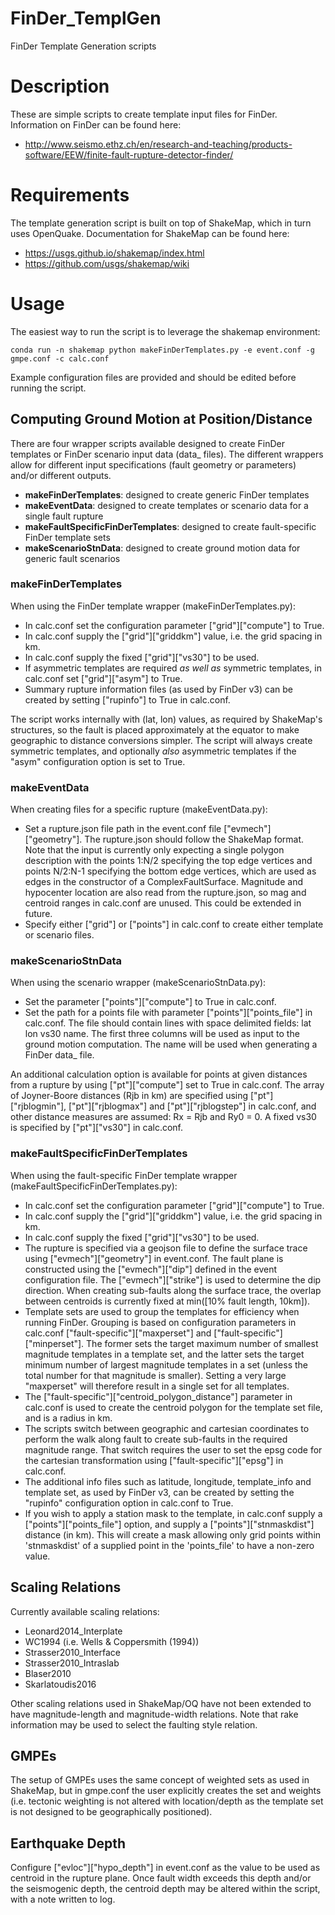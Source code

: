 # FinDer_TemplGen
FinDer Template Generation scripts

# Description

These are simple scripts to create template input files for FinDer. Information on FinDer can be found here: 
 * http://www.seismo.ethz.ch/en/research-and-teaching/products-software/EEW/finite-fault-rupture-detector-finder/

# Requirements

The template generation script is built on top of ShakeMap, which in turn uses OpenQuake. Documentation for ShakeMap can be found here:
 * https://usgs.github.io/shakemap/index.html 
 * https://github.com/usgs/shakemap/wiki
 
# Usage

The easiest way to run the script is to leverage the shakemap environment:
```
conda run -n shakemap python makeFinDerTemplates.py -e event.conf -g gmpe.conf -c calc.conf
```
Example configuration files are provided and should be edited before running the script. 

## Computing Ground Motion at Position/Distance
There are four wrapper scripts available designed to create FinDer templates or FinDer scenario input data (data_ files). The different wrappers allow for different input specifications (fault geometry or parameters) and/or different outputs.
 * **makeFinDerTemplates**: designed to create generic FinDer templates
 * **makeEventData**: designed to create templates or scenario data for a single fault rupture 
 * **makeFaultSpecificFinDerTemplates**: designed to create fault-specific FinDer template sets
 * **makeScenarioStnData**: designed to create ground motion data for generic fault scenarios

### makeFinDerTemplates
When using the FinDer template wrapper (makeFinDerTemplates.py):
 * In calc.conf set the configuration parameter ["grid"]["compute"] to True.
 * In calc.conf supply the ["grid"]["griddkm"] value, i.e. the grid spacing in km.
 * In calc.conf supply the fixed ["grid"]["vs30"] to be used. 
 * If asymmetric templates are required *as well as* symmetric templates, in calc.conf set ["grid"]["asym"] to True. 
 * Summary rupture information files (as used by FinDer v3) can be created by setting ["rupinfo"] to True in calc.conf.

The script works internally with (lat, lon) values, as required by ShakeMap's structures, so the fault is placed approximately at the equator to make geographic to distance conversions simpler. The script will always create symmetric templates, and optionally *also* asymmetric templates if the "asym" configuration option is set to True. 

### makeEventData
When creating files for a specific rupture (makeEventData.py):
 * Set a rupture.json file path in the event.conf file ["evmech"]["geometry"]. The rupture.json should follow the ShakeMap format. Note that the input is currently only expecting a single polygon description with the points 1:N/2 specifying the top edge vertices and points N/2:N-1 specifying the bottom edge vertices, which are used as edges in the constructor of a ComplexFaultSurface. Magnitude and hypocenter location are also read from the rupture.json, so mag and centroid ranges in calc.conf are unused. This could be extended in future. 
 * Specify either ["grid"] or ["points"] in calc.conf to create either template or scenario files.

### makeScenarioStnData
When using the scenario wrapper (makeScenarioStnData.py):
 * Set the parameter ["points"]["compute"] to True in calc.conf.
 * Set the path for a points file with parameter ["points"]["points_file"] in calc.conf. The file should contain lines with space delimited fields: lat lon vs30 name. The first three columns will be used as input to the ground motion computation. The name will be used when generating a FinDer data_ file.

An additional calculation option is available for points at given distances from a rupture by using ["pt"]["compute"] set to True in calc.conf. The array of Joyner-Boore distances (Rjb in km) are specified using ["pt"]["rjblogmin"], ["pt"]["rjblogmax"] and ["pt"]["rjblogstep"] in calc.conf, and other distance measures are assumed: Rx = Rjb and Ry0 = 0. A fixed vs30 is specified by ["pt"]["vs30"] in calc.conf.

### makeFaultSpecificFinDerTemplates
When using the fault-specific FinDer template wrapper (makeFaultSpecificFinDerTemplates.py):
 * In calc.conf set the configuration parameter ["grid"]["compute"] to True.
 * In calc.conf supply the ["grid"]["griddkm"] value, i.e. the grid spacing in km.
 * In calc.conf supply the fixed ["grid"]["vs30"] to be used. 
 * The rupture is specified via a geojson file to define the surface trace using ["evmech"]["geometry"] in event.conf. The fault plane is constructed using the ["evmech"]["dip"] defined in the event configuration file. The ["evmech"]["strike"] is used to determine the dip direction. When creating sub-faults along the surface trace, the overlap between centroids is currently fixed at min([10% fault length, 10km]). 
 * Template sets are used to group the templates for efficiency when running FinDer. Grouping is based on configuration parameters in calc.conf ["fault-specific"]["maxperset"] and ["fault-specific"]["minperset"]. The former sets the target maximum number of smallest magnitude templates in a template set, and the latter sets the target minimum number of largest magnitude templates in a set (unless the total number for that magnitude is smaller). Setting a very large "maxperset" will therefore result in a single set for all templates. 
 * The ["fault-specific"]["centroid_polygon_distance"] parameter in calc.conf is used to create the centroid polygon for the template set file, and is a radius in km. 
 * The scripts switch between geographic and cartesian coordinates to perform the walk along fault to create sub-faults in the required magnitude range. That switch requires the user to set the epsg code for the cartesian transformation using ["fault-specific"]["epsg"] in calc.conf. 
 * The additional info files such as latitude, longitude, template_info and template set, as used by FinDer v3, can be created by setting the "rupinfo" configuration option in calc.conf to True.
 * If you wish to apply a station mask to the template, in calc.conf supply a ["points"]["points_file"] option, and supply a ["points"]["stnmaskdist"] distance (in km). This will create a mask allowing only grid points within 'stnmaskdist' of a supplied point in the 'points_file' to have a non-zero value.

## Scaling Relations
Currently available scaling relations:
 * Leonard2014_Interplate
 * WC1994 (i.e. Wells & Coppersmith (1994))
 * Strasser2010_Interface
 * Strasser2010_Intraslab
 * Blaser2010
 * Skarlatoudis2016


Other scaling relations used in ShakeMap/OQ have not been extended to have magnitude-length and magnitude-width relations. Note that rake information may be used to select the faulting style relation.

## GMPEs
The setup of GMPEs uses the same concept of weighted sets as used in ShakeMap, but in gmpe.conf the user explicitly creates the set and weights (i.e. tectonic weighting is not altered with location/depth as the template set is not designed to be geographically positioned).

## Earthquake Depth
Configure ["evloc"]["hypo_depth"] in event.conf as the value to be used as centroid in the rupture plane. Once fault width exceeds this depth and/or the seismogenic depth, the centroid depth may be altered within the script, with a note written to log.

